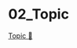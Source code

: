 # 02_Topic

[Topic &#128279;](https://alison.com/topic/learn/84285/topic-a-demo-2-recovering-systems-part-2)
